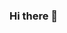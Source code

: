 ### Hi there 👋

<!--
**SirishaReddyKama/SirishaReddyKama** is a ✨ _special_ ✨ repository because its `README.md` (this file) appears on your GitHub profile.

Here are some ideas to get you started:

- 🔭 I’m currently working on currently working on expanding my knowledge in various domains, from artificial intelligence to natural language processing.
- 🌱 I’m currently learning  currently learning about advanced machine learning techniques and diving deeper into neural network architectures.
- 👯 I’m looking to collaborate on looking to collaborate on projects related to language generation, data analysis, and AI applications in various field.
 -🤔 I’m looking for help with looking for help with staying updated on the latest research and developments in AI and related fields.
- 💬 Ask me about anything related to language, technology, or AI, and I'll do my best to provide insightful responses!
- 📫 How to reach me You can reach me right here on this platform!
- 😄 Pronouns: You can refer to me as "he/him".
- ⚡ Fun fact: I can generate text in multiple languages and styles, including poetry, stories, and technical writing!







-->
